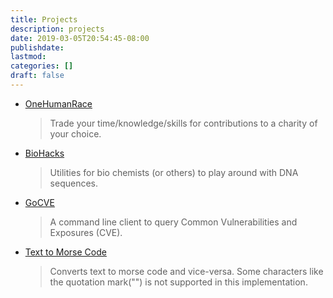 ```yaml
---
title: Projects
description: projects
date: 2019-03-05T20:54:45-08:00
publishdate: 
lastmod: 
categories: []
draft: false
---
```


* [OneHumanRace](https://onehumanrace.io)

    >Trade your time/knowledge/skills for contributions to a charity of your choice.

* [BioHacks](https://biohacks.jimmyislive.dev)

    >Utilities for bio chemists (or others) to play around with DNA sequences.

* [GoCVE](https://github.com/jimmyislive/gocve)

    >A command line client to query Common Vulnerabilities and Exposures (CVE).

* [Text to Morse Code](https://text2morse.jimmyislive.dev)

    >Converts text to morse code and vice-versa. Some characters like the quotation mark("") is not supported in this implementation.
